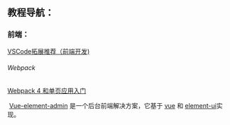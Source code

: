 ## 教程导航：

### 前端：

[VSCode拓展推荐（前端开发)](https://github.com/varHarrie/varharrie.github.io/issues/10)

###### Webpack

[	Webpack 4 和单页应用入门](https://github.com/wallstreetcn/webpack-and-spa-guide)

​	[Vue-element-admin](https://github.com/PanJiaChen/vue-element-admin) 是一个后台前端解决方案，它基于 [vue](https://github.com/vuejs/vue) 和 [element-ui](https://github.com/ElemeFE/element)实现。

